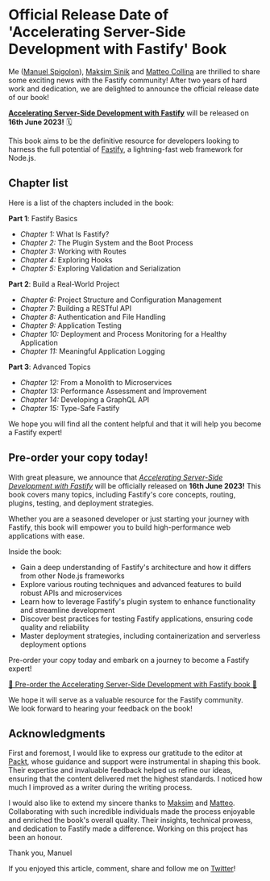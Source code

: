 # Official Release Date of 'Accelerating Server-Side Development with Fastify' Book

Me ([Manuel Spigolon]), [Maksim Sinik] and [Matteo Collina] are thrilled to share some exciting news with the Fastify community!
After two years of hard work and dedication, we are delighted to announce the official release date of our book!

[**Accelerating Server-Side Development with Fastify**][book] will be released on **16th June 2023!** 🗓️

This book aims to be the definitive resource for developers looking to harness the full potential of [Fastify], a lightning-fast web framework for Node.js.


## Chapter list

Here is a list of the chapters included in the book:

**Part 1**: Fastify Basics

- _Chapter 1:_ What Is Fastify?
- _Chapter 2:_ The Plugin System and the Boot Process
- _Chapter 3:_ Working with Routes
- _Chapter 4:_ Exploring Hooks
- _Chapter 5:_ Exploring Validation and Serialization

**Part 2**: Build a Real-World Project

- _Chapter 6:_ Project Structure and Configuration Management
- _Chapter 7:_ Building a RESTful API
- _Chapter 8:_ Authentication and File Handling
- _Chapter 9:_ Application Testing
- _Chapter 10:_ Deployment and Process Monitoring for a Healthy Application
- _Chapter 11:_ Meaningful Application Logging

**Part 3**: Advanced Topics

- _Chapter 12:_ From a Monolith to Microservices
- _Chapter 13:_ Performance Assessment and Improvement
- _Chapter 14:_ Developing a GraphQL API
- _Chapter 15:_ Type-Safe Fastify

We hope you will find all the content helpful and that it will help you become a Fastify expert!


## Pre-order your copy today!

With great pleasure, we announce that [_Accelerating Server-Side Development with Fastify_][book] will be officially released on **16th June 2023!**
This book covers many topics, including Fastify's core concepts, routing, plugins, testing, and deployment strategies.

Whether you are a seasoned developer or just starting your journey with Fastify,
this book will empower you to build high-performance web applications with ease.

Inside the book:
- Gain a deep understanding of Fastify's architecture and how it differs from other Node.js frameworks
- Explore various routing techniques and advanced features to build robust APIs and microservices
- Learn how to leverage Fastify's plugin system to enhance functionality and streamline development
- Discover best practices for testing Fastify applications, ensuring code quality and reliability
- Master deployment strategies, including containerization and serverless deployment options

Pre-order your copy today and embark on a journey to become a Fastify expert!

[📖 Pre-order the Accelerating Server-Side Development with Fastify book 📘][book]

We hope it will serve as a valuable resource for the Fastify community.  
We look forward to hearing your feedback on the book!


## Acknowledgments

First and foremost, I would like to express our gratitude to the editor at [Packt],
whose guidance and support were instrumental in shaping this book.
Their expertise and invaluable feedback helped us refine our ideas,
ensuring that the content delivered met the highest standards.
I noticed how much I improved as a writer during the writing process.

I would also like to extend my sincere thanks to [Maksim][Maksim Sinik] and [Matteo][Matteo Collina].
Collaborating with such incredible individuals made the process enjoyable and enriched the book's overall quality.
Their insights, technical prowess, and dedication to Fastify made a difference.
Working on this project has been an honour.

Thank you,
Manuel

If you enjoyed this article, comment, share and follow me on [Twitter](https://twitter.com/ManuEomm)!

[Packt]: https://www.packtpub.com/
[Fastify]: https://www.fastify.io/
[book]: https://www.packtpub.com/product/accelerating-server-side-development-with-fastify/9781800563582
[Manuel Spigolon]: https://twitter.com/ManuEomm
[Maksim Sinik]: https://twitter.com/maksimsinik
[Matteo Collina]: https://twitter.com/matteocollina
